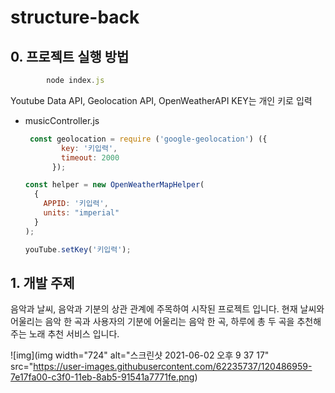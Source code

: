 # structure-back

## 0. 프로젝트 실행 방법

```javascript
		node index.js
```

Youtube Data API, Geolocation API, OpenWeatherAPI KEY는 개인 키로 입력

 - musicController.js 

   ```javascript
    const geolocation = require ('google-geolocation') ({
           key: '키입력',
           timeout: 2000
         });
   ```

   ```javascript
   const helper = new OpenWeatherMapHelper(
     {
       APPID: '키입력',
       units: "imperial"
     }
   );
   ```

   ```javascript
   youTube.setKey('키입력');
   ```

   

## 1. 개발 주제

음악과 날씨, 음악과 기분의 상관 관계에 주목하여 시작된 프로젝트 입니다. 현재 날씨와 어울리는 음악 한 곡과 사용자의 기분에 어울리는 음악 한 곡, 하루에 총 두 곡을 추천해 주는 노래 추천 서비스 입니다.



![img](img width="724" alt="스크린샷 2021-06-02 오후 9 37 17" src="https://user-images.githubusercontent.com/62235737/120486959-7e17fa00-c3f0-11eb-8ab5-91541a7771fe.png)

